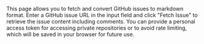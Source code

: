 This page allows you to fetch and convert GitHub issues to markdown format. Enter a GitHub issue URL in the input field and click "Fetch Issue" to retrieve the issue content including comments. You can provide a personal access token for accessing private repositories or to avoid rate limiting, which will be saved in your browser for future use.

<!-- Generated from commit: c7e297ce70f7d38a3ecad3c78a510fe86b2de245 -->